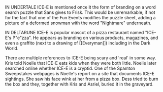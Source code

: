 IN UNDERTALE ICE-E is mentioned once it the form of branding on a word search puzzle that Sans gives to Frisk. 
This would be unremarkable, if not for the fact that one of the Fun Events modifies the puzzle sheet, adding a picture of a deformed snowman with the word "Nightmare" underneath.

IN DELTARUNE ICE-E is popular mascot of a pizza restaurant named "ICE-E's P"e"zza". He appears as branding on various products, magazines, and even a graffito (next to a drawing of [[Everyman]]) including in the Dark World.

There are multiple references to ICE-E being scary and 'real' in some way. Kris told Noelle that ICE-E eats kids when they were both little. Noelle later searched online whether ICE-E is a cryptid. One of the Spamton Sweepstakes webpages is Noelle's report on a site that documents ICE-E sightings. She saw his face wink at her from a pizza box. Dess tried to burn the box and they, together with Kris and Asriel, buried it in the graveyard.